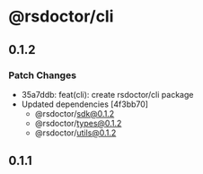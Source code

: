 # @rsdoctor/cli

## 0.1.2

### Patch Changes

- 35a7ddb: feat(cli): create rsdoctor/cli package
- Updated dependencies [4f3bb70]
  - @rsdoctor/sdk@0.1.2
  - @rsdoctor/types@0.1.2
  - @rsdoctor/utils@0.1.2

## 0.1.1
